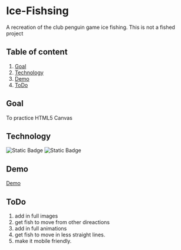 # Ice-Fishsing 
A recreation of the club penguin game ice fishing.
This is not a fished project
## Table of content
1. [Goal](#goal)
2. [Technology](#technology)
3. [Demo](#Demo)
4. [ToDo](#ToDo)
## Goal
To practice HTML5 Canvas
## Technology 
![Static Badge](https://img.shields.io/badge/javascript-blue)
![Static Badge](https://img.shields.io/badge/HTML-red)
## Demo
[Demo](https://georgefinch1234.github.io/ice-fishing/)
## ToDo
1) add in full images
2) get fish to move from other direactions
3) add in full animations
4) get fish to move in less straight lines.
5) make it mobile friendly.


